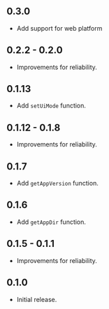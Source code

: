 ## 0.3.0
* Add support for web platform

## 0.2.2 - 0.2.0
* Improvements for reliability.

## 0.1.13
* Add `setUiMode` function.

## 0.1.12 - 0.1.8
* Improvements for reliability.

## 0.1.7
* Add `getAppVersion` function.

## 0.1.6
* Add `getAppDir` function.

## 0.1.5 - 0.1.1
* Improvements for reliability.

## 0.1.0
* Initial release.
